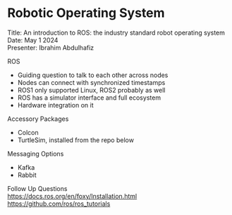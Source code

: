 # Robotic Operating System

Title: An introduction to ROS: the industry standard robot operating system  
Date: May 1 2024  
Presenter: Ibrahim Abdulhafiz

ROS

- Guiding question to talk to each other across nodes
- Nodes can connect with synchronized timestamps
- ROS1 only supported Linux, ROS2 probably as well
- ROS has a simulator interface and full ecosystem
- Hardware integration on it

Accessory Packages

- Colcon
- TurtleSim, installed from the repo below

Messaging Options

- Kafka
- Rabbit

Follow Up Questions  
https://docs.ros.org/en/foxy/Installation.html  
https://github.com/ros/ros_tutorials